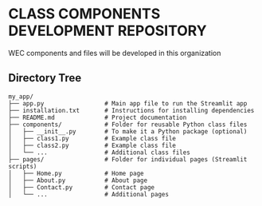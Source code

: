 # CLASS COMPONENTS DEVELOPMENT REPOSITORY

WEC components and files will be developed in this organization





## Directory Tree

```
my_app/
├── app.py                 # Main app file to run the Streamlit app
├── installation.txt       # Instructions for installing dependencies
├── README.md              # Project documentation
├── components/            # Folder for reusable Python class files
│   ├── __init__.py        # To make it a Python package (optional)
│   ├── class1.py          # Example class file
│   ├── class2.py          # Example class file
│   └── ...                # Additional class files
├── pages/                 # Folder for individual pages (Streamlit scripts)
│   ├── Home.py            # Home page
│   ├── About.py           # About page
│   ├── Contact.py         # Contact page
│   └── ...                # Additional pages
```
